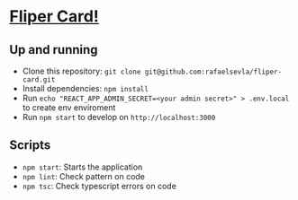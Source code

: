 # [Fliper Card!](https://github.com/rafaelsevla/fliper-card)

## Up and running

- Clone this repository: `git clone git@github.com:rafaelsevla/fliper-card.git`
- Install dependencies: `npm install`
- Run `echo "REACT_APP_ADMIN_SECRET=<your admin secret>" > .env.local` to create env enviroment
- Run `npm start` to develop on `http://localhost:3000`

## Scripts

- `npm start`: Starts the application
- `npm lint`: Check pattern on code
- `npm tsc`: Check typescript errors on code
